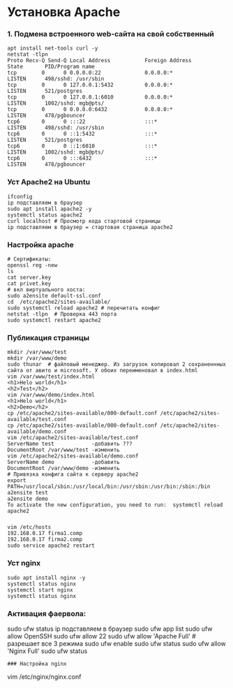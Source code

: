 # Установка Apache
### 1. Подмена встроенного web-сайта на свой собственный
```
apt install net-tools curl -y
netstat -tlpn
Proto Recv-Q Send-Q Local Address           Foreign Address         State       PID/Program name
tcp        0      0 0.0.0.0:22              0.0.0.0:*               LISTEN      498/sshd: /usr/sbin
tcp        0      0 127.0.0.1:5432          0.0.0.0:*               LISTEN      521/postgres
tcp        0      0 127.0.0.1:6010          0.0.0.0:*               LISTEN      1002/sshd: mgb@pts/
tcp        0      0 0.0.0.0:6432            0.0.0.0:*               LISTEN      478/pgbouncer
tcp6       0      0 :::22                   :::*                    LISTEN      498/sshd: /usr/sbin
tcp6       0      0 ::1:5432                :::*                    LISTEN      521/postgres
tcp6       0      0 ::1:6010                :::*                    LISTEN      1002/sshd: mgb@pts/
tcp6       0      0 :::6432                 :::*                    LISTEN      478/pgbouncer
```
### Уст Apache2 на Ubuntu
```
ifconfig
ip подставляем в браузер
sudo apt install apache2 -y
systemctl status apache2
curl localhost # Просмотр кода стартовой страницы
ip подставляем в браузер = стартовая страница apache2
```
### Настройка apache
```
# Сертификаты:
openssl reg -new  
ls
cat server.key
cat privet.key
# вкл виртуального хоста:
sudo a2ensite default-ssl.conf
cd  /etc/apache2/sites-available/
sudo systemctl reload apache2 # перечитать конфиг
netstat -tlpn  # Проверка 443 порта
sudo systemctl restart apache2
```
### Публикация страницы
```
mkdir /var/www/test
mkdir /var/www/demo
sudo thunar  # файловый менеджер. Из загрузок копировал 2 сохраненнных сайта от авито и microsoft. У обоих переименовал в index.html
vim /var/www/test/index.html
<h1>Helo world</h1>
<h2>Test</h2>
vim /var/www/demo/index.html
<h1>Helo world</h1>
<h2>Demo</h2>
cp /etc/apache2/sites-available/000-default.conf /etc/apache2/sites-available/test.conf
cp /etc/apache2/sites-available/000-default.conf /etc/apache2/sites-available/demo.conf
vim /etc/apache2/sites-available/test.conf
ServerName test            -добавить ???
DocumentRoot /var/www/test -изменить
vim /etc/apache2/sites-available/demo.conf
ServerName demo            -добавить
DocumentRoot /var/www/demo -изменить
# Привязка конфига сайта к серверу apache2
export PATH=/usr/local/sbin:/usr/local/bin:/usr/sbin:/usr/bin:/sbin:/bin
a2ensite test
a2ensite demo
To activate the new configuration, you need to run:  systemctl reload apache2

```
###
```
vim /etc/hosts
192.168.0.17 firma1.comp
192.168.0.17 firma2.comp
sudo service apache2 restart
```
### Уст nginx
```
sudo apt install nginx -y
systemctl status nginx
systemctl start nginx
systemctl status nginx
```
### Активация фаервола:
sudo ufw status
ip подставляем в браузер
sudo ufw app list
sudo ufw allow OpenSSH
sudo ufw allow 22
sudo ufw allow 'Apache Full'  # разрешает все 3 режима
sudo ufw enable
sudo ufw status
sudo ufw allow 'Nginx Full'
sudo ufw status
```
### Настройка nginx
```
vim /etc/nginx/nginx.conf
```
